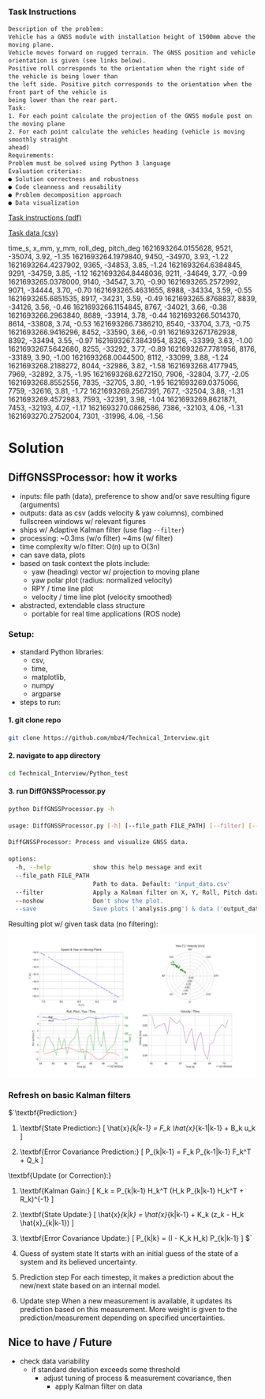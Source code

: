 
### Task Instructions

```
Description of the problem:
Vehicle has a GNSS module with installation height of 1500mm above the moving plane.
Vehicle moves forward on rugged terrain. The GNSS position and vehicle orientation is given (see links below).
Positive roll corresponds to the orientation when the right side of the vehicle is being lower than
the left side. Positive pitch corresponds to the orientation when the front part of the vehicle is
being lower than the rear part.
Task:
1. For each point calculate the projection of the GNSS module post on the moving plane
2. For each point calculate the vehicles heading (vehicle is moving smoothly straight
ahead)
Requirements:
Problem must be solved using Python 3 language
Evaluation criterias:
● Solution correctness and robustness
● Code cleanness and reusability
● Problem decomposition approach
● Data visualization
```
[Task instructions (pdf)](https://github.com/mbz4/Technical_Interview/blob/main/Python_test/Test%20task%20for%20Python%20language%20skills.pdf)

[Task data (csv)](https://github.com/mbz4/Technical_Interview/blob/main/Python_test/input_data.csv)

time_s, x_mm, y_mm, roll_deg, pitch_deg
1621693264.0155628, 9521, -35074, 3.92, -1.35
1621693264.1979840, 9450, -34970, 3.93, -1.22
1621693264.4237902, 9365, -34853, 3.85, -1.24
1621693264.6384845, 9291, -34759, 3.85, -1.12
1621693264.8448036, 9211, -34649, 3.77, -0.99
1621693265.0378000, 9140, -34547, 3.70, -0.90
1621693265.2572992, 9071, -34444, 3.70, -0.70
1621693265.4631655, 8988, -34334, 3.59, -0.55
1621693265.6851535, 8917, -34231, 3.59, -0.49
1621693265.8768837, 8839, -34126, 3.56, -0.46
1621693266.1154845, 8767, -34021, 3.66, -0.38
1621693266.2963840, 8689, -33914, 3.78, -0.44
1621693266.5014370, 8614, -33808, 3.74, -0.53
1621693266.7386210, 8540, -33704, 3.73, -0.75
1621693266.9416296, 8452, -33590, 3.66, -0.91
1621693267.1762938, 8392, -33494, 3.55, -0.97
1621693267.3843954, 8326, -33399, 3.63, -1.00
1621693267.5642680, 8255, -33292, 3.77, -0.89
1621693267.7781956, 8176, -33189, 3.90, -1.00
1621693268.0044500, 8112, -33099, 3.88, -1.24
1621693268.2188272, 8044, -32986, 3.82, -1.58
1621693268.4177945, 7969, -32892, 3.75, -1.95
1621693268.6272150, 7906, -32804, 3.77, -2.05
1621693268.8552556, 7835, -32705, 3.80, -1.95
1621693269.0375066, 7759, -32616, 3.81, -1.72
1621693269.2567391, 7677, -32504, 3.88, -1.31
1621693269.4572983, 7593, -32391, 3.98, -1.04
1621693269.8621871, 7453, -32193, 4.07, -1.17
1621693270.0862586, 7386, -32103, 4.06, -1.31
1621693270.2752004, 7301, -31996, 4.06, -1.56


# Solution

## DiffGNSSProcessor: how it works

- inputs: file path (data), preference to show and/or save resulting figure (arguments)
- outputs: data as csv (adds velocity & yaw columns), combined fullscreen windows w/ relevant figures
- ships w/ Adaptive Kalman filter (use flag ```--filter```)
- processing: ~0.3ms (w/o filter) ~4ms (w/ filter)
- time complexity w/o filter: O(n) up to O(3n)
- can save data, plots
- based on task context the plots include:
    - yaw (heading) vector w/ projection to moving plane
    - yaw polar plot (radius: normalized velocity)
    - RPY / time line plot
    - velocity / time line plot (velocity smoothed)
- abstracted, extendable class structure
    - portable for real time applications (ROS node)

### Setup:

- standard Python libraries: 
    - csv, 
    - time, 
    - matplotlib, 
    - numpy
    - argparse
- steps to run:
#### 1. git clone repo
```bash
git clone https://github.com/mbz4/Technical_Interview.git
```
#### 2. navigate to app directory
```bash
cd Technical_Interview/Python_test
```
#### 3. run DiffGNSSProcessor.py
```bash
python DiffGNSSProcessor.py -h

usage: DiffGNSSProcessor.py [-h] [--file_path FILE_PATH] [--filter] [--noshow] [--save]

DiffGNSSProcessor: Process and visualize GNSS data.

options:
  -h, --help            show this help message and exit
  --file_path FILE_PATH
                        Path to data. Default: 'input_data.csv'
  --filter              Apply a Kalman filter on X, Y, Roll, Pitch data.
  --noshow              Don't show the plot.
  --save                Save plots ('analysis.png') & data ('output_data.csv').
```

Resulting plot w/ given task data (no filtering):

![alt text](https://github.com/mbz4/Technical_Interview/blob/main/Python_test/analysis.png)


### Refresh on basic Kalman filters

$`\textbf{Prediction:}

1. \textbf{State Prediction:}
\[ \hat{x}_{k|k-1} = F_k \hat{x}_{k-1|k-1} + B_k u_k \]

2. \textbf{Error Covariance Prediction:}
\[ P_{k|k-1} = F_k P_{k-1|k-1} F_k^T + Q_k \]

\textbf{Update (or Correction):}

1. \textbf{Kalman Gain:}
\[ K_k = P_{k|k-1} H_k^T (H_k P_{k|k-1} H_k^T + R_k)^{-1} \]

2. \textbf{State Update:}
\[ \hat{x}_{k|k} = \hat{x}_{k|k-1} + K_k (z_k - H_k \hat{x}_{k|k-1}) \]

3. \textbf{Error Covariance Update:}
\[ P_{k|k} = (I - K_k H_k) P_{k|k-1} \]
$`

1. Guess of system state
It starts with an initial guess of the state of a system and its believed uncertainty.

2. Prediction step
For each timestep, it makes a prediction about the new/next state based on an internal model. 

3. Update step
When a new measurement is available, it updates its prediction based on this measurement.
More weight is given to the prediction/measurement depending on specified uncertainties.

## Nice to have / Future

- check data variability
    - if standard deviation exceeds some threshold
        - adjust tuning of process & measurement covariance, then
            - apply Kalman filter on data
    